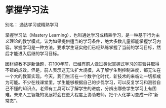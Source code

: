 # 掌握学习法

别名： 通达学习或精熟学习

掌握学习法（Mastery Learning），也叫通达学习或精熟学习，是一种基于行为主义理论的教学模式，认为如果提供适当的学习条件，绝大多数儿童都能掌握学习内容。掌握学习是一种方法，要求学生证实他们已经熟练掌握了当前的学习目标，然后才能进入后继的学习目标。

因材施教不是新话题，在100年前，已经有前人做过类似掌握式学习的实验并取得不错的成效。但是，前人表示这无法扩大规模，从了解学生到控制进度，都无法在一个大的教室实现。今天，我们生活在一个数字化时代，新技术的来临让一切都成为可能。不少在线课堂里，学生能够根据自己的步伐学习，可以反复学习和测验自己不懂的知识点。老师有工具可以了解学生的进度，分辨出哪些学生学习上有困难。未来人工智能的发展将会在更大程度上协助教师，把个人化学习变成一种“新常态”。
